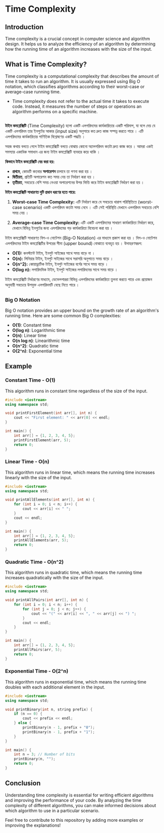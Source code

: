 # Time Complexity

## Introduction

Time complexity is a crucial concept in computer science and algorithm design. It helps us to analyze the efficiency of an algorithm by determining how the running time of an algorithm increases with the size of the input.

## What is Time Complexity?

Time complexity is a computational complexity that describes the amount of time it takes to run an algorithm. It is usually expressed using Big O notation, which classifies algorithms according to their worst-case or average-case running time.

- Time complexity does not refer to the actual time it takes to execute code. Instead, it measures the number of steps or operations an algorithm performs on a specific machine.

##

**টাইম কমপ্লেক্সিটি** (Time Complexity) হলো একটি এলগরিদমের কার্যকারিতার একটি পরিমাপ, যা বলে দেয় যে একটি এলগরিদম তার ইনপুটের আকার (input size) অনুসারে কত দ্রুত কাজ সম্পন্ন করতে পারে । এটি এলগরিদমের কার্যকারিতার গাণিতিক বিশ্লেষণের একটি পদ্ধতি ।

সহজ কথায় বলতে গেলে টাইম কমপ্লেক্সিটি বলতে বোঝায় কোনো অ্যালগরিদম কতটা দ্রুত কাজ করে । আমরা একই সমস্যার একাধিক সমাধান এর জন্য টাইম কমপ্লেক্সিটি ব্যবহার করে থাকি ।

**কিভাবে টাইম কমপ্লেক্সিটি বের করা হয়:**

- **প্রথমে**, কোডটি কতবার **অপারেশন** চালাবে তা গণনা করা হয় ।
- **দ্বিতীয়ত**, প্রতিটি অপারেশন কত সময় নেয় তা নির্ধারণ করা হয় ।
- **তৃতীয়ত**, সবচেয়ে বেশি সময় নেওয়া অপারেশনের উপর ভিত্তি করে টাইম কমপ্লেক্সিটি নির্ধারণ করা হয় ।

**টাইম কমপ্লেক্সিটি সাধারণত দুটি প্রধান ধরণের হতে পারে:**

1. **Worst-case Time Complexity:** এটি নির্ধারণ করে যে সবচেয়ে খারাপ পরিস্থিতিতে (worst-case scenario) একটি এলগরিদম কতটা সময় নেবে । এটি সেই পরিস্থিতি যেখানে এলগরিদম সবচেয়ে বেশি সময় নেয় ।

2. **Average-case Time Complexity:** এটি একটি এলগরিদমের সাধারণ কার্যকারিতা নির্ধারণ করে, যেখানে বিভিন্ন ইনপুটের জন্য এলগরিদমের গড় কার্যকারিতা বিবেচনা করা হয় ।

টাইম কমপ্লেক্সিটি সাধারণত বিগ-ও নোটেশন (Big-O Notation) এর মাধ্যমে প্রকাশ করা হয় । বিগ-ও নোটেশন এলগরিদমের টাইম কমপ্লেক্সিটির উপরের সীমা (upper bound) বোঝাতে ব্যবহৃত হয় । উদাহরণস্বরূপ:

- **O(1):** কনস্ট্যান্ট টাইম, ইনপুট সাইজের সাথে সময় বাড়ে না ।
- **O(n):** লিনিয়ার টাইম, ইনপুট সাইজের সাথে সরাসরি অনুপাতে সময় বাড়ে ।
- **O(n^2):** কোয়াড্রাটিক টাইম, ইনপুট সাইজের বর্গের সাথে সময় বাড়ে ।
- **O(log n):** লগারিদমিক টাইম, ইনপুট সাইজের লগারিদমের সাথে সময় বাড়ে ।

টাইম কমপ্লেক্সিটি নির্ধারণের মাধ্যমে, ডেভেলপাররা বিভিন্ন এলগরিদমের কার্যকারিতা তুলনা করতে পারে এবং প্রয়োজন অনুযায়ী সবচেয়ে উপযুক্ত এলগরিদমটি বেছে নিতে পারে ।

##

### Big O Notation

Big O notation provides an upper bound on the growth rate of an algorithm's running time. Here are some common Big O complexities:

- **O(1)**: Constant time
- **O(log n)**: Logarithmic time
- **O(n)**: Linear time
- **O(n log n)**: Linearithmic time
- **O(n^2)**: Quadratic time
- **O(2^n)**: Exponential time

## Example

### Constant Time - O(1)

This algorithm runs in constant time regardless of the size of the input.

```cpp
#include <iostream>
using namespace std;

void printFirstElement(int arr[], int n) {
    cout << "First element: " << arr[0] << endl;
}

int main() {
    int arr[] = {1, 2, 3, 4, 5};
    printFirstElement(arr, 5);
    return 0;
}
```

### Linear Time - O(n)

This algorithm runs in linear time, which means the running time increases linearly with the size of the input.

```cpp
#include <iostream>
using namespace std;

void printAllElements(int arr[], int n) {
    for (int i = 0; i < n; i++) {
        cout << arr[i] << " ";
    }
    cout << endl;
}

int main() {
    int arr[] = {1, 2, 3, 4, 5};
    printAllElements(arr, 5);
    return 0;
}
```

### Quadratic Time - O(n^2)

This algorithm runs in quadratic time, which means the running time increases quadratically with the size of the input.

```cpp
#include <iostream>
using namespace std;

void printAllPairs(int arr[], int n) {
    for (int i = 0; i < n; i++) {
        for (int j = 0; j < n; j++) {
            cout << "(" << arr[i] << ", " << arr[j] << ") ";
        }
        cout << endl;
    }
}

int main() {
    int arr[] = {1, 2, 3, 4, 5};
    printAllPairs(arr, 5);
    return 0;
}
```

### Exponential Time - O(2^n)

This algorithm runs in exponential time, which means the running time doubles with each additional element in the input.

```cpp
#include <iostream>
using namespace std;

void printBinary(int n, string prefix) {
    if (n == 0) {
        cout << prefix << endl;
    } else {
        printBinary(n - 1, prefix + "0");
        printBinary(n - 1, prefix + "1");
    }
}

int main() {
    int n = 3; // Number of bits
    printBinary(n, "");
    return 0;
}
```

## Conclusion

Understanding time complexity is essential for writing efficient algorithms and improving the performance of your code. By analyzing the time complexity of different algorithms, you can make informed decisions about which algorithm to use in a particular scenario.

Feel free to contribute to this repository by adding more examples or improving the explanations!
